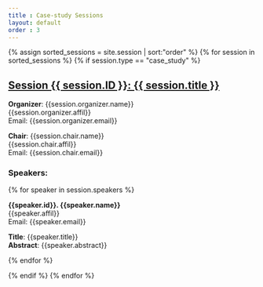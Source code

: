 ```yaml
---
title : Case-study Sessions
layout: default
order : 3
---
```


{% assign sorted_sessions = site.session | sort:"order" %}
{% for session in sorted_sessions %}
  {% if session.type == "case_study" %}
  <h2>
    <a href="{{ session.url | prepend: site.relative_url }}">
      Session {{ session.ID }}: {{ session.title }}
    </a>
  </h2>

  <p>
  <b>Organizer</b>: {{session.organizer.name}} <br/> 
   {{session.organizer.affil}} <br/> 
   Email: {{session.organizer.email}} <br/> 
  </p>
  
  <p>
  <b>Chair</b>: {{session.chair.name}}<br/> 
  {{session.chair.affil}} <br/> 
  Email: {{session.chair.email}}<br/> 
  </p>

<h3> Speakers: </h3>

  {% for speaker in session.speakers %}
  <p> 
  <b>{{speaker.id}}. {{speaker.name}}</b><br/>
    {{speaker.affil}} <br/> 
  Email: {{speaker.email}} <br/> 
  <p> <b>Title</b>: {{speaker.title}} <br/>
  <b> Abstract</b>: {{speaker.abstract}} </p>
  {% endfor %}


  <!-- <p>{{ session.content | markdownify }}</p> -->
  {% endif %}
{% endfor %}
